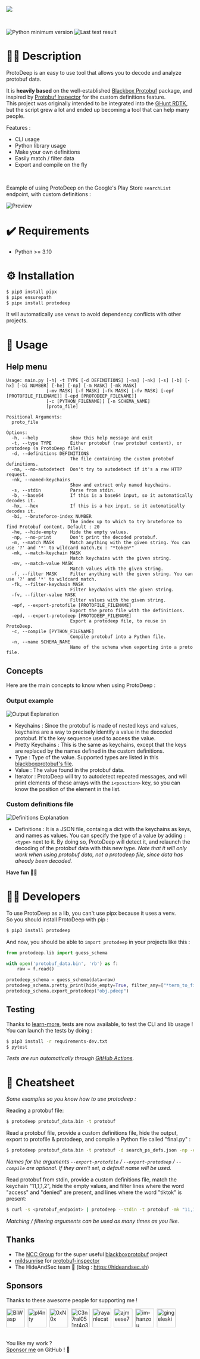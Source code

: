 ![](assets/long_banner.png)

<br>

![Python minimum version](https://img.shields.io/badge/Python-3.10%2B-brightgreen)
![Last test result](../../actions/workflows/python.yml/badge.svg)

# 🏄‍♂️ Description

ProtoDeep is an easy to use tool that allows you to decode and analyze protobuf data.

It is **heavily based** on the well-established [Blackbox Protobuf](https://github.com/nccgroup/blackboxprotobuf) package, and inspired by [Protobuf Inspector](https://github.com/mildsunrise/protobuf-inspector) for the custom definitions feature.\
This project was originally intended to be integrated into the [GHunt RDTK](https://github.com/mxrch/ghunt-rdtk), but the script grew a lot and ended up becoming a tool that can help many people.

Features :
- CLI usage
- Python library usage
- Make your own definitions
- Easily match / filter data
- Export and compile on the fly

<br>

Example of using ProtoDeep on the Google's Play Store `searchList` endpoint, with custom definitions :

![Preview](assets/preview.png)

# ✔️ Requirements
- Python >= 3.10

# ⚙️ Installation

```bash
$ pip3 install pipx
$ pipx ensurepath
$ pipx install protodeep
```
It will automatically use venvs to avoid dependency conflicts with other projects.

# 💃 Usage

## Help menu

```
Usage: main.py [-h] -t TYPE [-d DEFINITIONS] [-na] [-nk] [-s] [-b] [-hx] [-bi NUMBER] [-he] [-np] [-m MASK] [-mk MASK]
               [-mv MASK] [-f MASK] [-fk MASK] [-fv MASK] [-epf [PROTOFILE_FILENAME]] [-epd [PROTODEEP_FILENAME]]
               [-c [PYTHON_FILENAME]] [-n SCHEMA_NAME]
               [proto_file]

Positional Arguments:
  proto_file

Options:
  -h, --help            show this help message and exit
  -t, --type TYPE       Either protobuf (raw protobuf content), or protodeep (a ProtoDeep file).
  -d, --definitions DEFINITIONS
                        The file containing the custom protobuf definitions.
  -na, --no-autodetect  Don't try to autodetect if it's a raw HTTP request.
  -nk, --named-keychains
                        Show and extract only named keychains.
  -s, --stdin           Parse from stdin.
  -b, --base64          If this is a base64 input, so it automatically decodes it.
  -hx, --hex            If this is a hex input, so it automatically decodes it.
  -bi, --bruteforce-index NUMBER
                        The index up to which to try bruteforce to find Protobuf content. Default : 20
  -he, --hide-empty     Hide the empty values.
  -np, --no-print       Don't print the decoded protobuf.
  -m, --match MASK      Match anything with the given string. You can use '?' and '*' to wildcard match.Ex : "*token*"
  -mk, --match-keychain MASK
                        Match keychains with the given string.
  -mv, --match-value MASK
                        Match values with the given string.
  -f, --filter MASK     Filter anything with the given string. You can use '?' and '*' to wildcard match.
  -fk, --filter-keychain MASK
                        Filter keychains with the given string.
  -fv, --filter-value MASK
                        Filter values with the given string.
  -epf, --export-protofile [PROTOFILE_FILENAME]
                        Export the proto file with the definitions.
  -epd, --export-protodeep [PROTODEEP_FILENAME]
                        Export a protodeep file, to reuse in ProtoDeep.
  -c, --compile [PYTHON_FILENAME]
                        Compile protobuf into a Python file.
  -n, --name SCHEMA_NAME
                        Name of the schema when exporting into a proto file.
```

## Concepts

Here are the main concepts to know when using ProtoDeep :

### Output example
![Output Explanation](assets/output_explanation.png)

- Keychains : Since the protobuf is made of nested keys and values, keychains are a way to precisely identify a value in the decoded protobuf. It's the key sequence used to access the value.
- Pretty Keychains : This is the same as keychains, except that the keys are replaced by the names defined in the custom definitions.
- Type : Type of the value. Supported types are listed in this [blackboxprotobuf's file](https://github.com/nccgroup/blackboxprotobuf/blob/master/lib/blackboxprotobuf/lib/types/type_maps.py).
- Value : The value found in the protobuf data.
- Iterator : ProtoDeep will try to autodetect repeated messages, and will print elements of these arrays with the `i<position>` key, so you can know the position of the element in the list.

### Custom definitions file

![Definitions Explanation](assets/defs_explanation.png)

- Definitions : It is a JSON file, containg a dict with the keychains as keys, and names as values. You can specify the type of a value by adding `:<type>` next to it. By doing so, ProtoDeep will detect it, and relaunch the decoding of the protobuf data with this new type. *Note that it will only work when using protobuf data, not a protodeep file, since data has already been decoded.*

**Have fun 🥰💞**

# 🧑‍💻 Developers

To use ProtoDeep as a lib, you can't use pipx because it uses a venv.\
So you should install ProtoDeep with pip :
```bash
$ pip3 install protodeep
```

And now, you should be able to `import protodeep` in your projects like this :

```python
from protodeep.lib import guess_schema

with open('protobuf_data.bin', 'rb') as f:
    raw = f.read()

protodeep_schema = guess_schema(data=raw)
protodeep_schema.pretty_print(hide_empty=True, filter_any=["*term_to_filter*"])
protodeep_schema.export_protodeep("obj.pdeep")
```

## Testing

Thanks to [learn-more](https://github.com/learn-more), tests are now available, to test the CLI and lib usage !\
You can launch the tests by doing :
```bash
$ pip3 install -r requirements-dev.txt
$ pytest
```

*Tests are run automatically through [GitHub Actions](https://github.com/mxrch/ProtoDeep/actions).*

# 📕 Cheatsheet

*Some examples so you know how to use protodeep :*

Reading a protobuf file:
```bash
$ protodeep protobuf_data.bin -t protobuf
```

Read a protobuf file, provide a custom definitions file, hide the output, export to protofile & protodeep, and compile a Python file called "final.py" :
```bash
$ protodeep protobuf_data.bin -t protobuf -d search_ps_defs.json -np -epf -epd -c final.py
```

*Names for the arguments `--export-protofile` / `--export-protodeep` / `--compile` are optional. If they aren't set, a default name will be used.*

Read protobuf from stdin, provide a custom definitions file, match the keychain "11,1,1,2", hide the empty values, and filter lines where the word "access" and "denied" are present, and lines where the word "tiktok" is present:
```bash
$ curl -s <protobuf_endpoint> | protodeep --stdin -t protobuf -mk "11,1,1,2" -he -f "*access*denied*" -f "*tiktok*"
```

*Matching / filtering arguments can be used as many times as you like.*

## Thanks

- The [NCC Group](https://github.com/nccgroup) for the super useful [blackboxprotobuf](https://github.com/nccgroup/blackboxprotobuf) project
- [mildsunrise](https://github.com/mildsunrise) for [protobuf-inspector](https://github.com/mildsunrise/protobuf-inspector)
- The HideAndSec team 💜 (blog : https://hideandsec.sh)

## Sponsors

Thanks to these awesome people for supporting me !

<!-- sponsors --><a href="https://github.com/BlWasp"><img src="https://github.com/BlWasp.png" width="50px" alt="BlWasp" /></a>&nbsp;&nbsp;<a href="https://github.com/pl4nty"><img src="https://github.com/pl4nty.png" width="50px" alt="pl4nty" /></a>&nbsp;&nbsp;<a href="https://github.com/0xN0x"><img src="https://github.com/0xN0x.png" width="50px" alt="0xN0x" /></a>&nbsp;&nbsp;<a href="https://github.com/C3n7ral051nt4g3ncy"><img src="https://github.com/C3n7ral051nt4g3ncy.png" width="50px" alt="C3n7ral051nt4g3ncy" /></a>&nbsp;&nbsp;<a href="https://github.com/rayanlecat"><img src="https://github.com/rayanlecat.png" width="50px" alt="rayanlecat" /></a>&nbsp;&nbsp;<a href="https://github.com/ajmeese7"><img src="https://github.com/ajmeese7.png" width="50px" alt="ajmeese7" /></a>&nbsp;&nbsp;<a href="https://github.com/im-hanzou"><img src="https://github.com/im-hanzou.png" width="50px" alt="im-hanzou" /></a>&nbsp;&nbsp;<a href="https://github.com/gingeleski"><img src="https://github.com/gingeleski.png" width="50px" alt="gingeleski" /></a>&nbsp;&nbsp;<!-- sponsors -->

\
You like my work ?\
[Sponsor me](https://github.com/sponsors/mxrch) on GitHub ! 🤗

